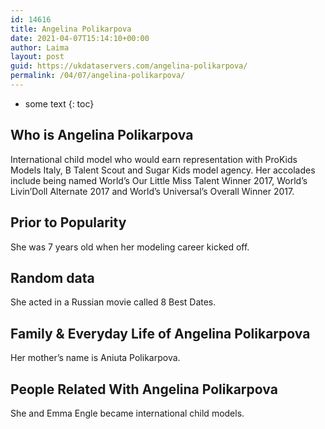 ```yaml
---
id: 14616
title: Angelina Polikarpova
date: 2021-04-07T15:14:10+00:00
author: Laima
layout: post
guid: https://ukdataservers.com/angelina-polikarpova/
permalink: /04/07/angelina-polikarpova/
---
```


* some text
{: toc}


## Who is Angelina Polikarpova
                  
                  
                  
International child model who would earn representation with ProKids Models Italy, B Talent Scout and Sugar Kids model agency. Her accolades include being named World&#8217;s Our Little Miss Talent Winner 2017, World&#8217;s Livin&#8217;Doll Alternate 2017 and World&#8217;s Universal&#8217;s Overall Winner 2017. 
                  
              
            
              
            
                
                
                
## Prior to Popularity
                  
                  
                  
She was 7 years old when her modeling career kicked off. 
                  
              
            
              
            
                
                
                
## Random data
                  
                  
                  
She acted in a Russian movie called 8 Best Dates. 
                  
              
            
              
            
                
                
                
## Family & Everyday Life of Angelina Polikarpova
                  
                  
                  
Her mother&#8217;s name is Aniuta Polikarpova. 
                  
              
            
              
            
                
                
                
## People Related With Angelina Polikarpova
                  
                  
                  
She and Emma Engle became international child models. 
                  
              
            
              
            
                
              
            
              
              
            
            
              
            
          
          
          